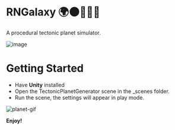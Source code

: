 # RNGalaxy 🌍🌑🌟🌞🚀
A procedural tectonic planet simulator.

![image](https://user-images.githubusercontent.com/33265853/141483949-84b5aa3d-1aeb-41bc-85ae-2d1ae64a611a.png)


# Getting Started

* Have **Unity** installed
* Open the TectonicPlanetGenerator scene in the _scenes folder.
* Run the scene, the settings will appear in play mode.

![planet-gif](https://user-images.githubusercontent.com/33265853/141481842-aa399580-8f63-459e-95ed-253a944a118c.gif)

**Enjoy!**
